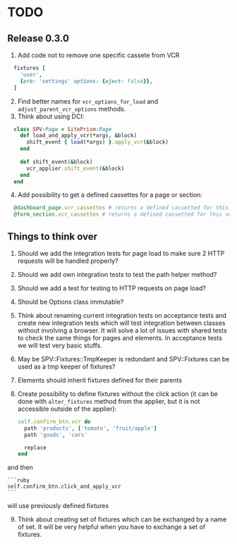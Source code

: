 # TODO

## Release 0.3.0

1. Add code not to remove one specific cassete from VCR
  ```ruby
    fixtures [
      'user',
      {erb: 'settings' options: {eject: false}},
    ]    
  ```
2. Find better names for `vcr_options_for_load` and `adjust_parent_vcr_options` methods.
3. Think about using DCI:
  ```ruby
    class SPV:Page < SitePrism:Page
      def load_and_apply_vcr(*args, &block)
        shift_event { load(*args) }.apply_vcr(&block)
      end
    
      def shift_event(&block)
        vcr_applier.shift_event(&block)
      end
    end
  ```
4. Add possibility to get a defined cassettes for a page or section:
  ```ruby
    @dashboard_page.vcr_cassettes # returns a defined cassetted for this page
    @form_section.vcr_cassettes # returns a defined cassetted for this section
  ```

## Things to think over

1. Should we add the integration tests for page load to make sure 2 HTTP requests will be handled properly?
2. Should we add own integration tests to test the path helper method?
3. Should we add a test for testing to HTTP requests on page load?
4. Should be Options class immutable?
5. Think about renaming current integration tests on acceptance tests and create new integration tests which will test integration between classes without involving a browser. It will solve a lot of issues with shared tests to check the same things for pages and elements. In acceptance tests we will test very basic stuffs.
6. May be SPV::Fixtures::TmpKeeper is redundant and SPV::Fixtures can be used as a tmp keeper of fixtures?
7. Elements should inherit fixtures defined for their parents
8. Create possibility to define fixtures without the click action (it can be done with `alter_fixtures` method from the applier, but it is not accessible outside of the applier):

    ```ruby
    self.confirm_btn.vcr do
      path 'products', ['tomato', 'fruit/apple']
      path 'goods', 'cars'

      replace
    end
    ```

  and then

    ```ruby
    self.confirm_btn.click_and_apply_vcr
    ```

  will use previously defined fixtures
  
9. Think about creating set of fixtures which can be exchanged by a name of set. It will be very helpful when you have to exchange a set of fixtures.
